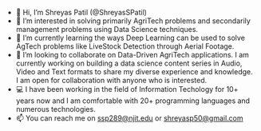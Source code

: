 - 👋 Hi, I’m Shreyas Patil (@ShreyasSPatil)
- 👀 I’m interested in solving primarily AgriTech problems and secondarily management problems using Data Science techniques.
- 🌱 I’m currently learning the ways Deep Learning can be used to solve AgTech problems like LiveStock Detection through Aerial Footage.
- 💞️ I’m looking to collaborate on Data-Driven AgriTech applications. I am currently working on building a data science content series in Audio, Video and Text formats to share my diverse experience and knowledge. I am open for collaboration with anyone who is interested.
- 💻 I have been working in the field of Information Techology for 10+ years now and I am comfortable with 20+ programming languages and numerous technologies.
- 📫 You can reach me on ssp289@njit.edu or shreyasp50@gmail.com

<!---
ShreyasSPatil/ShreyasSPatil is a ✨ special ✨ repository because its `README.md` (this file) appears on your GitHub profile.
You can click the Preview link to take a look at your changes.
--->
